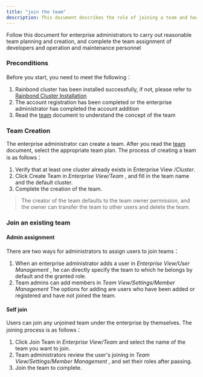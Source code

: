 ```yaml
---
title: "join the team"
description: This document describes the role of joining a team and how to join a Rainbond team
---
```


Follow this document for enterprise administrators to carry out reasonable team planning and creation, and complete the team assignment of developers and operation and maintenance personnel

### Preconditions

Before you start, you need to meet the following：

1. Rainbond cluster has been installed successfully, if not, please refer to [Rainbond Cluster Installation](/docs/quick-start/quick-install)
2. The account registration has been completed or the enterprise administrator has completed the account addition
3. Read the [team](/docs/use-manual/get-start/concept/team) document to understand the concept of the team

### Team Creation

The enterprise administrator can create a team. After you read the [team](/docs/use-manual/get-start/concept/team) document, select the appropriate team plan. The process of creating a team is as follows：

1. Verify that at least one cluster already exists in Enterprise View */Cluster*.
2. Click Create Team in *Enterprise View/Team* , and fill in the team name and the default cluster.
3. Complete the creation of the team.

> The creator of the team defaults to the team owner permission, and the owner can transfer the team to other users and delete the team.

### Join an existing team

#### Admin assignment

There are two ways for administrators to assign users to join teams：

1. When an enterprise administrator adds a user in *Enterprise View/User Management* , he can directly specify the team to which he belongs by default and the granted role.
2. Team admins can add members in *Team View/Settings/Member Management* The options for adding are users who have been added or registered and have not joined the team.

#### Self join

Users can join any unjoined team under the enterprise by themselves. The joining process is as follows：

1. Click Join Team in *Enterprise View/Team* and select the name of the team you want to join.
2. Team administrators review the user's joining in *Team View/Settings/Member Management* , and set their roles after passing.
3. Join the team to complete.

